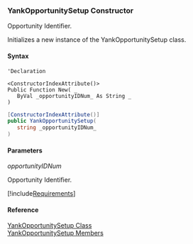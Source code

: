 ﻿### YankOpportunitySetup Constructor

Opportunity Identifier.

Initializes a new instance of the YankOpportunitySetup class.

#### Syntax

```vbnet
'Declaration

<ConstructorIndexAttribute()>
Public Function New( _
   ByVal _opportunityIDNum_ As String _
)
```

```csharp
[ConstructorIndexAttribute()]
public YankOpportunitySetup( 
   string _opportunityIDNum_
)
```

#### Parameters

_opportunityIDNum_

Opportunity Identifier.

[!include[Requirements](../partials/requirements.md)]

#### Reference

[YankOpportunitySetup Class](FChoice.Toolkits.Clarify~FChoice.Toolkits.Clarify.Sales.YankOpportunitySetup.md)  
[YankOpportunitySetup Members](FChoice.Toolkits.Clarify~FChoice.Toolkits.Clarify.Sales.YankOpportunitySetup_members.md)